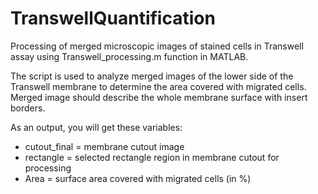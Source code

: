 # TranswellQuantification

Processing of merged microscopic images of stained cells in Transwell assay using Transwell_processing.m function in MATLAB.

The script is used to analyze merged images of the lower side of the Transwell membrane to determine the area covered with migrated cells.
Merged image should describe the whole membrane surface with insert borders.

As an output, you will get these variables:
-   cutout_final = membrane cutout image
-   rectangle = selected rectangle region in membrane cutout for processing
-   Area = surface area covered with migrated cells (in %)

